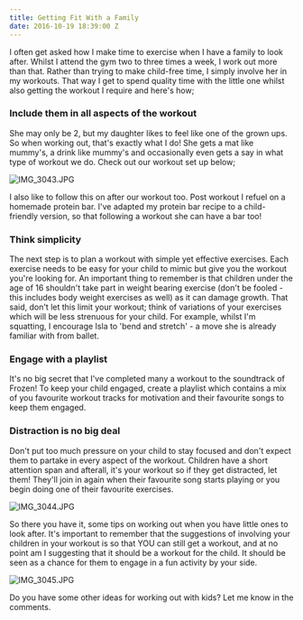 ```yaml
---
title: Getting Fit With a Family
date: 2016-10-19 18:39:00 Z
---
```


I often get asked how I make time to exercise when I have a family to look after. Whilst I attend the gym two to three times a week, I work out more than that. Rather than trying to make child-free time, I simply involve her in my workouts. That way I get to spend quality time with the little one whilst also getting the workout I require and here's how;

### Include them in all aspects of the workout

She may only be 2, but my daughter likes to feel like one of the grown ups. So when working out, that's exactly what I do! She gets a mat like mummy's, a drink like mummy's and occasionally even gets a say in what type of workout we do. Check out our workout set up below;

![IMG_3043.JPG](/uploads/IMG_3043.JPG)

I also like to follow this on after our workout too. Post workout I refuel on a homemade protein bar. I've adapted my protein bar recipe to a child-friendly version, so that following a workout she can have a bar too!

### Think simplicity

The next step is to plan a workout with simple yet effective exercises. Each exercise needs to be easy for your child to mimic but give you the workout you're looking for. An important thing to remember is that children under the age of 16 shouldn't take part in weight bearing exercise (don't be fooled - this includes body weight exercises as well) as it can damage growth. That said, don't let this limit your workout; think of variations of your exercises which will be less strenuous for your child. For example, whilst I'm squatting, I encourage Isla to 'bend and stretch' - a move she is already familiar with  from ballet.

### Engage with a playlist

It's no big secret that I've completed many a workout to the soundtrack of Frozen! To keep your child engaged, create a playlist which contains a mix of you favourite workout tracks for motivation and their favourite songs to keep them engaged.

### Distraction is no big deal

Don't put too much pressure on your child to stay focused and don't expect them to partake in every aspect of the workout. Children have a short attention span and afterall, it's your workout so if they get distracted, let them! They'll join in again when their favourite song starts playing or you begin doing one of their favourite exercises.

![IMG_3044.JPG](/uploads/IMG_3044.JPG)

So there you have it, some tips on working out when you have little ones to look after. It's important to remember that the suggestions of involving your children in your workout is so that YOU can still get a workout, and at no point am I suggesting that it should be a workout for the child. It should be seen as a chance for them to engage in a fun activity by your side.

![IMG_3045.JPG](/uploads/IMG_3045.JPG)

Do you have some other ideas for working out with kids? Let me know in the comments.
